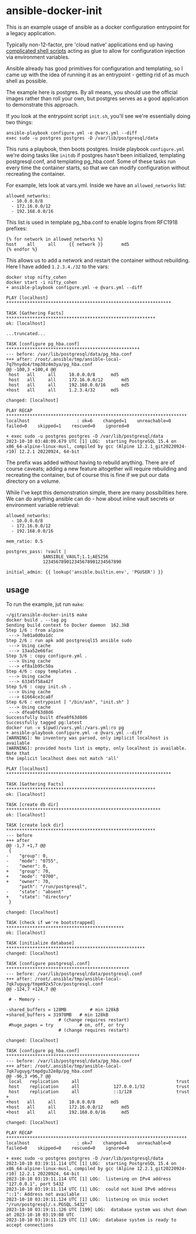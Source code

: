 # ansible-docker-init

This is an example usage of ansible as a docker configuration entrypoint for a legacy application.

Typically non-12-factor, pre 'cloud native' applications end up having [complicated shell scripts](https://github.com/docker-library/postgres/blob/master/docker-entrypoint.sh) acting as glue to allow for configuration injection via environment variables.

Ansible already has good primitives for configuration and templating, so I came up with the idea of running it as an entrypoint - getting rid of as much shell as possible.

The example here is postgres.  By all means, you should use the official images rather than roll your own, but postgres serves as a good application to demonstrate this approach.

If you look at the entrypoint script `init.sh`, you'll see we're essentially doing two things:

```
ansible-playbook configure.yml -e @vars.yml --diff
exec sudo -u postgres postgres -D /var/lib/postgresql/data
```

This runs a playbook, then boots postgres.  Inside playbook `configure.yml` we're doing tasks like `initdb` if postgres hasn't been initialized, templating postgresql.conf, and templating pg_hba.conf.  Some of these tasks run every time the container starts, so that we can modify configuration without recreating the container.

For example, lets look at vars.yml.  Inside we have an `allowed_networks` list:

```
allowed_networks:
  - 10.0.0.0/8
  - 172.16.0.0/12
  - 192.168.0.0/16
```

This list is used in template pg_hba.conf to enable logins from RFC1918 prefixes:

```
{% for network in allowed_networks %}
host	all		all		{{ network }}		md5
{% endfor %}
```

This allows us to add a network and restart the container without rebuilding.  Here I have added `1.2.3.4./32` to the vars:

```
docker stop nifty_cohen
docker start -i nifty_cohen
+ ansible-playbook configure.yml -e @vars.yml --diff

PLAY [localhost] ***************************************************************

TASK [Gathering Facts] *********************************************************
ok: [localhost]

...truncated...

TASK [configure pg_hba.conf] ***************************************************
--- before: /var/lib/postgresql/data/pg_hba.conf
+++ after: /root/.ansible/tmp/ansible-local-7q7hnydo4/tmp30z4m3ya/pg_hba.conf
@@ -100,3 +100,4 @@
 host	all		all		10.0.0.0/8		md5
 host	all		all		172.16.0.0/12		md5
 host	all		all		192.168.0.0/16		md5
+host	all		all		1.2.3.4/32		md5

changed: [localhost]

PLAY RECAP *********************************************************************
localhost                  : ok=6    changed=1    unreachable=0    failed=0    skipped=1    rescued=0    ignored=0   

+ exec sudo -u postgres postgres -D /var/lib/postgresql/data
2023-10-10 03:48:09.679 UTC [1] LOG:  starting PostgreSQL 15.4 on x86_64-alpine-linux-musl, compiled by gcc (Alpine 12.2.1_git20220924-r10) 12.2.1 20220924, 64-bit
```

The prefix was added without having to rebuild anything.  There are of course caveats; adding a new feature altogether will require rebuilding and recreating the container, but of course this is fine if we put our data directory on a volume.

While I've kept this demonstration simple, there are many possibilities here.  We can do anything ansible can do - how about inline vault secrets or environment variable retrieval:

```
allowed_networks:
  - 10.0.0.0/8
  - 172.16.0.0/12
  - 192.168.0.0/16

mem_ratio: 0.5

postgres_pass: !vault |
              $ANSIBLE_VAULT;1.1;AES256
              123456789012345678901234567890

initial_admin: {{ lookup('ansible.builtin.env', 'PGUSER') }}
```

## usage

To run the example, jut run `make`:

```
~/git/ansible-docker-init$ make
docker build . --tag pg
Sending build context to Docker daemon  162.3kB
Step 1/6 : from alpine
 ---> 7e01a0d0a1dc
Step 2/6 : run apk add postgresql15 ansible sudo
 ---> Using cache
 ---> 13aa52e66fac
Step 3/6 : copy configure.yml .
 ---> Using cache
 ---> ef8a1b95c50a
Step 4/6 : copy templates .
 ---> Using cache
 ---> 63345f58a42f
Step 5/6 : copy init.sh .
 ---> Using cache
 ---> 61664ce3ca8f
Step 6/6 : entrypoint [ "/bin/ash", "init.sh" ]
 ---> Using cache
 ---> dfea0f63d8d6
Successfully built dfea0f63d8d6
Successfully tagged pg:latest
docker run -v $(pwd)/vars.yml:/vars.yml:ro pg
+ ansible-playbook configure.yml -e @vars.yml --diff
[WARNING]: No inventory was parsed, only implicit localhost is available
[WARNING]: provided hosts list is empty, only localhost is available. Note that
the implicit localhost does not match 'all'

PLAY [localhost] ***************************************************************

TASK [Gathering Facts] *********************************************************
ok: [localhost]

TASK [create db dir] ***********************************************************
ok: [localhost]

TASK [create lock dir] *********************************************************
--- before
+++ after
@@ -1,7 +1,7 @@
 {
-    "group": 0,
-    "mode": "0755",
-    "owner": 0,
+    "group": 70,
+    "mode": "0700",
+    "owner": 70,
     "path": "/run/postgresql",
-    "state": "absent"
+    "state": "directory"
 }

changed: [localhost]

TASK [check if we're bootstrapped] *********************************************
ok: [localhost]

TASK [initialize database] *****************************************************
changed: [localhost]

TASK [configure postgresql.conf] ***********************************************
--- before: /var/lib/postgresql/data/postgresql.conf
+++ after: /root/.ansible/tmp/ansible-local-7qk7uguyg/tmpm92x57ce/postgresql.conf
@@ -124,7 +124,7 @@
 
 # - Memory -
 
-shared_buffers = 128MB			# min 128kB
+shared_buffers = 31970MB	# min 128kB
 					# (change requires restart)
 #huge_pages = try			# on, off, or try
 					# (change requires restart)

changed: [localhost]

TASK [configure pg_hba.conf] ***************************************************
--- before: /var/lib/postgresql/data/pg_hba.conf
+++ after: /root/.ansible/tmp/ansible-local-7qk7uguyg/tmpdgu32e8p/pg_hba.conf
@@ -96,3 +96,7 @@
 local   replication     all                                     trust
 host    replication     all             127.0.0.1/32            trust
 host    replication     all             ::1/128                 trust
+
+host	all		all		10.0.0.0/8		md5
+host	all		all		172.16.0.0/12		md5
+host	all		all		192.168.0.0/16		md5

changed: [localhost]

PLAY RECAP *********************************************************************
localhost                  : ok=7    changed=4    unreachable=0    failed=0    skipped=0    rescued=0    ignored=0   

+ exec sudo -u postgres postgres -D /var/lib/postgresql/data
2023-10-10 03:19:11.114 UTC [1] LOG:  starting PostgreSQL 15.4 on x86_64-alpine-linux-musl, compiled by gcc (Alpine 12.2.1_git20220924-r10) 12.2.1 20220924, 64-bit
2023-10-10 03:19:11.114 UTC [1] LOG:  listening on IPv4 address "127.0.0.1", port 5432
2023-10-10 03:19:11.114 UTC [1] LOG:  could not bind IPv6 address "::1": Address not available
2023-10-10 03:19:11.124 UTC [1] LOG:  listening on Unix socket "/run/postgresql/.s.PGSQL.5432"
2023-10-10 03:19:11.126 UTC [199] LOG:  database system was shut down at 2023-10-10 03:19:08 UTC
2023-10-10 03:19:11.129 UTC [1] LOG:  database system is ready to accept connections
```
